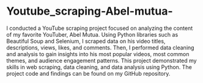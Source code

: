 # Youtube_scraping-Abel-mutua-
I conducted a YouTube scraping project focused on analyzing the content of my favorite YouTuber, Abel Mutua. Using Python libraries such as Beautiful Soup and Selenium, I scraped data on his video titles, descriptions, views, likes, and comments. Then, I performed data cleaning and analysis to gain insights into his most popular videos, most common themes, and audience engagement patterns. This project demonstrated my skills in web scraping, data cleaning, and data analysis using Python. The project code and findings can be found on my GitHub repository.
